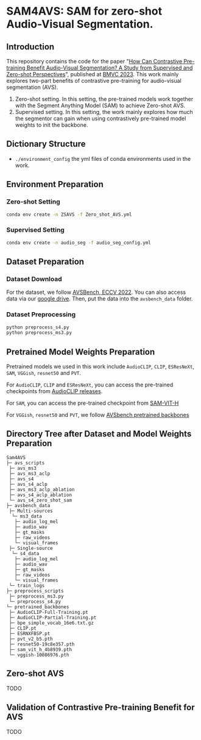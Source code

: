 # SAM4AVS: SAM for zero-shot Audio-Visual Segmentation.
## Introduction
This repository contains the code for the paper "[How Can Contrastive Pre-training Benefit Audio-Visual Segmentation? A Study from Supervised and Zero-shot Perspectives](https://proceedings.bmvc2023.org/367/)", published at [BMVC 2023](https://proceedings.bmvc2023.org).
This work mainly explores two-part benefits of contrastive pre-training for audio-visual segmentation (AVS). 
1. Zero-shot setting. In this setting, the pre-trained models work together with the Segment Anything Model (SAM) to achieve Zero-shot AVS.
2. Supervised setting. In this setting, the work mainly explores how much the segmentor can gain when using contrastively pre-trained model weights to init the backbone.

## Dictionary Structure
* `./environment_config` the yml files of conda environments used in the work.

## Environment Preparation
### Zero-shot Setting
```bash
conda env create -n ZSAVS -f Zero_shot_AVS.yml
```
### Supervised Setting
```bash
conda env create -n audio_seg -f audio_seg_config.yml
```

## Dataset Preparation
### Dataset Download
For the dataset, we follow [AVSBench, ECCV 2022](https://opennlplab.github.io/AVSBench/). You can also access data via our [google drive](https://drive.google.com/drive/folders/1vLe-f2uoA-FV2qR2ZF4zawW9eYGCQ_xc?usp=drive_link). Then, put the data into the `avsbench_data` folder.

### Dataset Preprocessing
```bash
python preprocess_s4.py
python preprocess_ms3.py
```

## Pretrained Model Weights Preparation
Pretrained models we used in this work include `AudioCLIP`, `CLIP`, `ESResNeXt`, `SAM`, `VGGish`, `resnet50` and `PVT`.

For `AudioCLIP`, `CLIP` and `ESResNeXt`, you can access the pre-trained checkpoints from [AudioCLIP releases](https://github.com/AndreyGuzhov/AudioCLIP/releases).

For `SAM`, you can access the pre-trained checkpoint from [SAM-VIT-H](https://dl.fbaipublicfiles.com/segment_anything/sam_vit_h_4b8939.pth)

For `VGGish`, `resnet50` and `PVT`, we follow [AVSbench pretrained backbones](https://github.com/OpenNLPLab/AVSBench/tree/main/pretrained_backbones)

## Directory Tree after Dataset and Model Weights Preparation

```text
Sam4AVS
├─ avs_scripts
 ├─ avs_ms3
 ├─ avs_ms3_aclp
 ├─ avs_s4
 ├─ avs_s4_aclp
 ├─ avs_ms3_aclp_ablation
 ├─ avs_s4_aclp_ablation
 └─ avs_s4_zero_shot_sam
├─ avsbench_data
 ├─ Multi-sources
  └─ ms3_data
   ├─ audio_log_mel
   ├─ audio_wav
   ├─ gt_masks
   ├─ raw_videos
   └─ visual_frames
 ├─ Single-source
  └─ s4_data
   ├─ audio_log_mel
   ├─ audio_wav
   ├─ gt_masks
   ├─ raw_videos
   └─ visual_frames
 └─ train_logs
├─ preprocess_scripts
 ├─ preprocess_ms3.py
 └─ preprocess_s4.py
└─ pretrained_backbones
 ├─ AudioCLIP-Full-Training.pt
 ├─ AudioCLIP-Partial-Training.pt
 ├─ bpe_simple_vocab_16e6.txt.gz
 ├─ CLIP.pt
 ├─ ESRNXFBSP.pt
 ├─ pvt_v2_b5.pth
 ├─ resnet50-19c8e357.pth
 ├─ sam_vit_h_4b8939.pth
 └─ vggish-10086976.pth
```

## Zero-shot AVS
TODO

## Validation of Contrastive Pre-training Benefit for AVS
TODO

